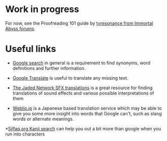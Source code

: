 # Work in progress

For now, see the Proofreading 101 guide by [tyresonance from Immortal Abyss forums](../Immortalabyss-Proofreading%20101.md).




# Useful links

* [Google search](https://www.google.com/search?q=define+intention) in general is a requirement to find synonyms, word definitions and further information.

* [Google Translate](https://translate.google.com/#ja/en/) is useful to translate any missing text. 

* [The Jaded Network SFX translations](http://thejadednetwork.com/sfx/search/?keyword=%E3%82%AD%E3%83%83&submitSearch=Search+SFX&x=) is a great resource for finding translations of sound effects and various possible interpretations of them

* [Weblio.jp](https://translate.weblio.jp/) is a Japanese based translation service which may be able to give you some more insight into words that Google can't, such as slang words or alternate meanings.

*[Sjlfaq.org Kanji search](https://kanji.sljfaq.org/) can help you out a bit more than google when you run into characters